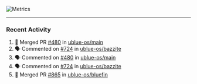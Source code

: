 ![Metrics](https://metrics.lecoq.io/KyleGospo?template=classic&base=header%2C%20activity%2C%20community%2C%20repositories%2C%20metadata&base.indepth=false&base.hireable=false&base.skip=false&config.timezone=America%2FLos_Angeles)

---
### Recent Activity
<!--START_SECTION:activity-->
1. 🎉 Merged PR [#480](https://github.com/ublue-os/main/pull/480) in [ublue-os/main](https://github.com/ublue-os/main)
2. 🗣 Commented on [#724](https://github.com/ublue-os/bazzite/issues/724#issuecomment-1918449804) in [ublue-os/bazzite](https://github.com/ublue-os/bazzite)
3. 🗣 Commented on [#480](https://github.com/ublue-os/main/pull/480#issuecomment-1918449323) in [ublue-os/main](https://github.com/ublue-os/main)
4. 🗣 Commented on [#724](https://github.com/ublue-os/bazzite/issues/724#issuecomment-1918419626) in [ublue-os/bazzite](https://github.com/ublue-os/bazzite)
5. 🎉 Merged PR [#865](https://github.com/ublue-os/bluefin/pull/865) in [ublue-os/bluefin](https://github.com/ublue-os/bluefin)
<!--END_SECTION:activity-->
